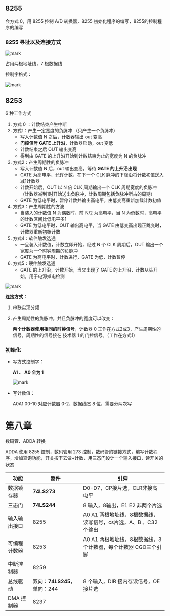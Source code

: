 ## 8255

会方式 0，用 8255 控制 A/D 转换器，8255 初始化程序的编写，8255的控制程序的编写

### 8255 寻址以及连接方式

![mark](http://media.sumblog.cn/blog/20190111/7KIHK9B7sH6q.png?imageslim)

占用两根地址线，7 根数据线

控制字格式：

![mark](http://media.sumblog.cn/blog/20190111/eTSXn3D7e5vz.png?imageslim)

## 8253

6 种工作方式

1. 方式 0 ：计数结束产生中断
2. 方式1：产生一定宽度的负脉冲 （只产生一个负脉冲）
   - 写入计数值 N 之后，计数器输出 out 变高
   - **门控信号 GATE 上升沿**，计数器启动，out 变低
   - 计数结束之后 OUT 输出变高
   - 得到由 GATE 的上升沿开始到计数结束为止的宽度为 N 的负脉冲
3. 方式2：产生周期性的负脉冲
   - 写入计数值 N 后，out 输出变高，等待 **GATE 的上升沿出现**
   - GATE 为高电平，允许计数，在下一个 CLK 脉冲的下降沿将计数初值送入减1计数器
   - 计数开始后，OUT 以 N 倍 CLK 周期输出一个 CLK 周期宽度的负脉冲 （计数器减到1时开始送出负脉冲，计数周期包括负脉冲所占的周期）
   - GATE 为低电平时，暂停计数并输出高电平，由低变高重新加载计数初值
4. 方式3：产生周期性的方波
   - 当装入的计数值 N 为偶数时，前 N/2 为高电平，当  N 为奇数时，高电平的计数区间比低电平多1
   - GATE 为低电平时，OUT 输出高电平，当 GATE 由低变高出现正跳变时，计数器重新初始计数
5. 方式4：软件触发选通
   - 一旦装入计数值，计数立即开始，经过 N 个 CLK 周期后，OUT 输出一个宽度为一个时钟周期的负脉冲
   - GATE 为高电平时，计数进行，GATE 为低，计数暂停
6. 方式5：硬件触发选通
   - GATE 的上升沿，计数开始，当又出现了 GATE 的上升沿，计数从头开始，用于电源掉电检测



![mark](http://media.sumblog.cn/blog/20190111/p26BUKIeSoxN.png?imageslim)

**连接方式：**

1. 串联实现分频

2. 产生周期性的负脉冲，并且负脉冲的宽度可以改变：

   **两个计数器使用相同的时钟信号**，计数器 0 工作在方式2或3，产生周期性的信号，周期性的信号接在 技术器 1 的门控信号。（工作在方式1）

### 初始化

- 写方式控制字：

  **A1 、 A0 全为 1**

  ![mark](http://media.sumblog.cn/blog/20190111/SYacgrojAgfE.png?imageslim)

- 写计数值：

  A0A1 00-10 对应计数器 0-2，数据线宽 8 位，需要分两次写

# 第八章

数码管、ADDA 转换

ADDA 使用 8255 控制，数码管用 273 控制，数码管的链接方式，编写计数程序，增加查询功能，开关按下去做+计数，用三态门设计一个输入接口，读开关的状态

| 功能         | 器件                         | 引脚                                                         |
| ------------ | ---------------------------- | ------------------------------------------------------------ |
| 数据锁存器   | **74LS273**                  | D0-D7，CP接片选，CLR非接高电平                               |
| 三态门       | **74LS244**                  | 8 输入，8输出，E1 E2 非两个片选                              |
| 输入输出接口 | 8255                         | A0 A1 两根地址线，8根数据线，读写信号，cs片选，A、B 、C32个输出 |
| 可编程计数器 | 8253                         | A0 A1 两根地址线，8根数据线，3个计数器，每个计数器 CGO三个引脚 |
| 中断控制器   | 8259                         |                                                              |
| 总线驱动     | 双向：**74LS245**，单向：244 | 8 个输入，DIR 接内存读信号，OE 接片选                        |
| DMA 控制器   | 8237                         |                                                              |

